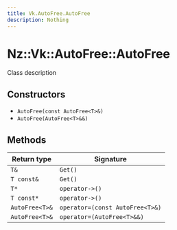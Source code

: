 ```yaml
---
title: Vk.AutoFree.AutoFree
description: Nothing
---
```


# Nz::Vk::AutoFree::AutoFree

Class description

## Constructors

- `AutoFree(const AutoFree<T>&)`
- `AutoFree(AutoFree<T>&&)`

## Methods

| Return type | Signature |
| ----------- | --------- |
| `T&` | `Get()` |
| `T const&` | `Get()` |
| `T*` | `operator->()` |
| `T const*` | `operator->()` |
| `AutoFree<T>&` | `operator=(const AutoFree<T>&)` |
| `AutoFree<T>&` | `operator=(AutoFree<T>&&)` |
